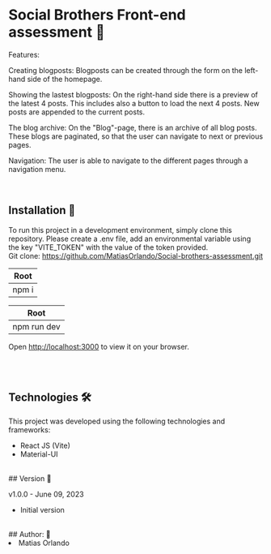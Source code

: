 # Social Brothers Front-end assessment 🔭

Features:

Creating blogposts: Blogposts can be created through the form on the left-hand side of the homepage.

Showing the lastest blogposts: On the right-hand side there is a preview of the latest 4 posts. This includes also a button to load the next 4 posts. New posts are appended to the current posts.

The blog archive: On the "Blog"-page, there is an archive of all blog posts. These blogs are paginated, so that the user can navigate to next or previous pages.

Navigation: The user is able to navigate to the different pages through a navigation menu.

<br>

## Installation 🔧

To run this project in a development environment, simply clone this repository.
Please create a .env file, add an environmental variable using the key "VITE_TOKEN" with the value of the token provided.
<br>
Git clone: https://github.com/MatiasOrlando/Social-brothers-assessment.git

| Root
|---------
| npm i

| Root
|---------
| npm run dev

Open [http://localhost:3000](http://localhost:3000) to view it on your browser.

<br>
<br>

## Technologies 🛠️

This project was developed using the following technologies and frameworks:

<ul>
<li>React JS (Vite)</li>
<li>Material-UI</li>
</ul>
<br>
## Version 📝

v1.0.0 - June 09, 2023

<ul>
<li>Initial version</li>
</ul>
<br>
## Author: 🚀

<li>Matias Orlando</li>
